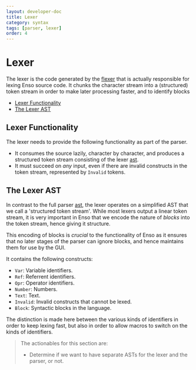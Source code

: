 ```yaml
---
layout: developer-doc
title: Lexer
category: syntax
tags: [parser, lexer]
order: 4
---
```


# Lexer

The lexer is the code generated by the [flexer](./flexer.md) that is actually
responsible for lexing Enso source code. It chunks the character stream into a
(structured) token stream in order to make later processing faster, and to
identify blocks

<!-- MarkdownTOC levels="2,3" autolink="true" -->

- [Lexer Functionality](#lexer-functionality)
- [The Lexer AST](#the-lexer-ast)

<!-- /MarkdownTOC -->

## Lexer Functionality

The lexer needs to provide the following functionality as part of the parser.

- It consumes the source lazily, character by character, and produces a
  structured token stream consisting of the lexer [ast](#the-lexer-ast).
- It must succeed on _any_ input, even if there are invalid constructs in the
  token stream, represented by `Invalid` tokens.

## The Lexer AST

In contrast to the full parser [ast](./ast.md), the lexer operates on a
simplified AST that we call a 'structured token stream'. While most lexers
output a linear token stream, it is very important in Enso that we encode the
nature of _blocks_ into the token stream, hence giving it structure.

This encoding of blocks is _crucial_ to the functionality of Enso as it ensures
that no later stages of the parser can ignore blocks, and hence maintains them
for use by the GUI.

It contains the following constructs:

- `Var`: Variable identifiers.
- `Ref`: Referrent identifiers.
- `Opr`: Operator identifiers.
- `Number`: Numbers.
- `Text`: Text.
- `Invalid`: Invalid constructs that cannot be lexed.
- `Block`: Syntactic blocks in the language.

The distinction is made here between the various kinds of identifiers in order
to keep lexing fast, but also in order to allow macros to switch on the kinds of
identifiers.

> The actionables for this section are:
>
> - Determine if we want to have separate ASTs for the lexer and the parser, or
>   not.
